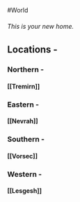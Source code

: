 #World

###### This is your new home.

## Locations -
### Northern -
#### [[Tremirn]]

### Eastern -
#### [[Nevrah]]

### Southern -
#### [[Vorsec]]

### Western -
#### [[Lesgesh]]
